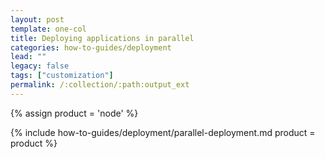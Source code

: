 ```yaml
---
layout: post
template: one-col
title: Deploying applications in parallel
categories: how-to-guides/deployment
lead: ""
legacy: false
tags: ["customization"]
permalink: /:collection/:path:output_ext
---
```



{% assign product = 'node' %}

{% include how-to-guides/deployment/parallel-deployment.md product = product %}

